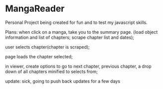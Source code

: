 # MangaReader
Personal Project being created for fun and to test my javascript skills. 

Plans: 
when click on a manga, take you to the summary page. (load object information and list of chapters; scrape chapter list and dates);

user selects chapter(chapter is scraped);

page loads the chapter selected;

in viewer, create options to go to next chapter, previous chapter, a drop down of all chapters minified to selects from;


update: sick, going to push back updates for a few days
